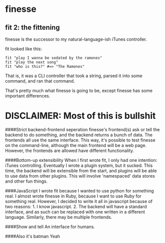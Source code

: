 finesse
====================
fit 2: the fittening
--------------------

finesse is the successor to my natural-language-ish iTunes controller.

fit looked like this:

	fit "play I wanna be sedated by the ramones"
	fit "play the next song"
	fit "who is this?" #=> "The Ramones"

That is, it was a CLI controller that took a string, parsed it into some command, and ran that command.

That's pretty much what finesse is going to be, except finesse has some important differences.

# DISCLAIMER: Most of this is bullshit

####Strict backend-frontend seperation
finesse's frontend(s) ask or tell the backend to do something, and the backend returns a bunch of data. The frontends all use the same interface. This way, it's possible to test finesse on the command-line, although the main frontend will be a web page. However, the frontends are allowed have different functionality.

####Bottom-up extensibility
When I first wrote fit, I only had one intention: iTunes controlling. Eventually I wrote a plugin system, but it sucked. This time, the backend will be extensible from the start, and plugins will be able to use data from other plugins. This will involve 'namespaced' data stores and other fun things.

####JavaScript
I wrote fit because I wanted to use python for something real. I almost wrote finesse in Ruby, because I want to use Ruby for something real. However, I decided to write it all in javascript because of two reasons: 1. I know javascript. 2. The backend will have a standard interface, and as such can be replaced with one written in a different language. Similarly, there may be multiple frontends.

####Show and tell
An interface for humans.

####Also it's batman
Yeah
